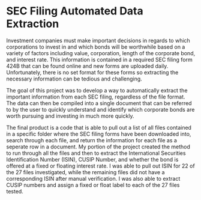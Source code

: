 # SEC Filing Automated Data Extraction

Investment companies must make important decisions in regards to which corporations to invest in and which bonds will be worthwhile based on a variety of factors including value, corporation, length of the corporate bond, and interest rate. This information is contained in a required SEC filing form 424B that can be found online and new forms are uploaded daily. Unfortunately, there is no set format for these forms so extracting the necessary information can be tedious and challenging.

The goal of this project was to develop a way to automatically extract the important information from each SEC filing, regardless of the file format. The data can then be compiled into a single document that can be referred to by the user to quickly understand and identify which corporate bonds are worth pursuing and investing in much more quickly.

The final product is a code that is able to pull out a list of all files contained in a specific folder where the SEC filing forms have been downloaded into, search through each file, and return the information for each file as a seperate row in a document. My portion of the project created the method to run through all the files and then to extract the International Securities Identification Number (ISIN), CUSIP Number, and whether the bond is offered at a fixed or floating interest rate. I was able to pull out ISIN for 22 of the 27 files investigated, while the remaining files did not have a corresponding ISIN after manual verification. I was also able to extract CUSIP numbers and assign a fixed or float label to each of the 27 files tested.